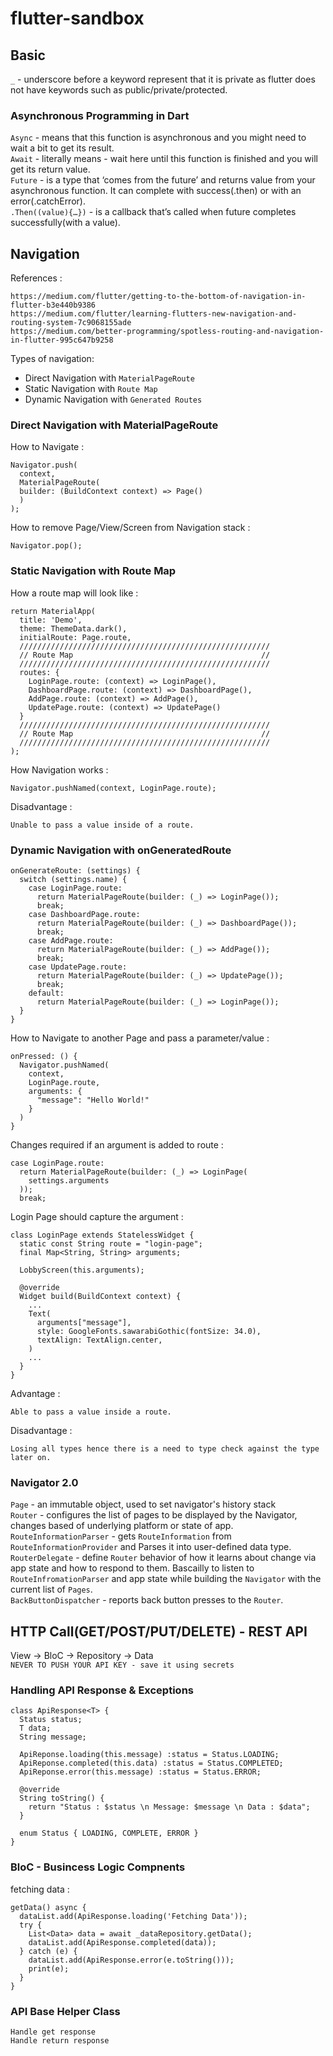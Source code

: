 # flutter-sandbox

## Basic
`_` - underscore before a keyword represent that it is private as flutter does not have keywords such as public/private/protected.

### Asynchronous Programming in Dart
`Async` - means that this function is asynchronous and you might need to wait a bit to get its result. <br>
`Await` - literally means - wait here until this function is finished and you will get its return value. <br>
`Future` -  is a type that ‘comes from the future’ and returns value from your asynchronous function. It can complete with success(.then) or with an error(.catchError). <br>
`.Then((value){…})` - is a callback that’s called when future completes successfully(with a value). <br>

## Navigation 
References :
```
https://medium.com/flutter/getting-to-the-bottom-of-navigation-in-flutter-b3e440b9386
https://medium.com/flutter/learning-flutters-new-navigation-and-routing-system-7c9068155ade
https://medium.com/better-programming/spotless-routing-and-navigation-in-flutter-995c647b9258

```

Types of navigation:<br>
- Direct Navigation with `MaterialPageRoute`
- Static Navigation with `Route Map`
- Dynamic Navigation with `Generated Routes`

### Direct Navigation with MaterialPageRoute
How to Navigate :
```
Navigator.push(
  context, 
  MaterialPageRoute(
  builder: (BuildContext context) => Page()
  )
);
```
How to remove Page/View/Screen from Navigation stack :
```
Navigator.pop();
```

### Static Navigation with Route Map
How a route map will look like :
```
return MaterialApp(
  title: 'Demo',
  theme: ThemeData.dark(),
  initialRoute: Page.route,
  ////////////////////////////////////////////////////////
  // Route Map                                          //
  ////////////////////////////////////////////////////////
  routes: {
    LoginPage.route: (context) => LoginPage(),
    DashboardPage.route: (context) => DashboardPage(),
    AddPage.route: (context) => AddPage(),
    UpdatePage.route: (context) => UpdatePage()
  }
  ////////////////////////////////////////////////////////
  // Route Map                                          //
  ////////////////////////////////////////////////////////
); 
```
How Navigation works :
```
Navigator.pushNamed(context, LoginPage.route);
```
Disadvantage :
```
Unable to pass a value inside of a route.
```
### Dynamic Navigation with onGeneratedRoute
```
onGenerateRoute: (settings) {
  switch (settings.name) {
    case LoginPage.route:
      return MaterialPageRoute(builder: (_) => LoginPage());
      break;
    case DashboardPage.route:
      return MaterialPageRoute(builder: (_) => DashboardPage());
      break;
    case AddPage.route:
      return MaterialPageRoute(builder: (_) => AddPage());
      break;
    case UpdatePage.route:
      return MaterialPageRoute(builder: (_) => UpdatePage());
      break;
    default:
      return MaterialPageRoute(builder: (_) => LoginPage());
  }
}
```
How to Navigate to another Page and pass a parameter/value :
```
onPressed: () {
  Navigator.pushNamed(
    context,
    LoginPage.route,
    arguments: {
      "message": "Hello World!"
    }
  )
}
```
Changes required if an argument is added to route :
```
case LoginPage.route:
  return MaterialPageRoute(builder: (_) => LoginPage(
    settings.arguments
  ));
  break;
```
Login Page should capture the argument :
```
class LoginPage extends StatelessWidget {
  static const String route = "login-page";
  final Map<String, String> arguments;

  LobbyScreen(this.arguments);

  @override
  Widget build(BuildContext context) {
    ...
    Text(
      arguments["message"],
      style: GoogleFonts.sawarabiGothic(fontSize: 34.0),
      textAlign: TextAlign.center,
    )
    ...
  }
}
```
Advantage :
```
Able to pass a value inside a route.
```
Disadvantage :
```
Losing all types hence there is a need to type check against the type later on.
```

### Navigator 2.0
`Page` - an immutable object, used to set navigator's history stack<br>
`Router` - configures the list of pages to be displayed by the Navigator, changes based of underlying platform or state of app.<br>
`RouteInformationParser` - gets `RouteInformation` from `RouteInformationProvider` and Parses it into user-defined data type.<br>
`RouterDelegate` - define `Router` behavior of how it learns about change via app state and how to respond to them. Bascailly to listen to `RouteInfromationParser` and app state while building the `Navigator` with the current list of `Pages`.<br>
`BackButtonDispatcher` - reports back button presses to the `Router`.

## HTTP Call(GET/POST/PUT/DELETE) - REST API
View -> BloC -> Repository -> Data <br>
`NEVER TO PUSH YOUR API KEY - save it using secrets` 

### Handling API Response & Exceptions
```
class ApiResponse<T> {
  Status status;
  T data;
  String message;
  
  ApiReponse.loading(this.message) :status = Status.LOADING;
  ApiReponse.completed(this.data) :status = Status.COMPLETED;
  ApiReponse.error(this.message) :status = Status.ERROR;
  
  @override
  String toString() {
    return "Status : $status \n Message: $message \n Data : $data";
  }
  
  enum Status { LOADING, COMPLETE, ERROR }
}
```

### BloC - Busincess Logic Compnents
fetching data :
```
getData() async {
  dataList.add(ApiResponse.loading('Fetching Data'));
  try {
    List<Data> data = await _dataRepository.getData();
    dataList.add(ApiResponse.completed(data));
  } catch (e) {
    dataList.add(ApiResponse.error(e.toString()));
    print(e);
  }
}
```

### API Base Helper Class
```
Handle get response
Handle return response
```


